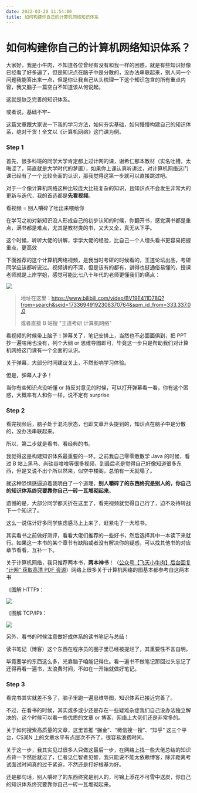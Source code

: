 ```yaml
---
date: 2022-03-20 11:54:00
title: 如何构建你自己的计算机网络知识体系
---
```

# 如何构建你自己的计算机网络知识体系？

大家好，我是小牛肉，不知道各位曾经有没有和我一样的困惑，就是有些知识好像已经看了好多遍了，但是知识点在脑子中是分散的，没办法串联起来，别人问一个问题我能答出来一点，但是你让我自己从头梳理一下这个知识包含的所有重点内容，我又脑子一篇空白不知道该从何说起。

这就是缺乏完善的知识体系。

或者说，基础不牢~

这篇文章跟大家说一下我的学习方法，如何夯实基础，如何慢慢构建自己的知识体系，绝对干货！全文以《计算机网络》这门课为例。

### Step 1

首先，很多科班的同学大学肯定都上过计网的课，谢希仁那本教材（实名吐槽，太晦涩了，简直就是大学时代的梦靥），如果你上课认真听讲过，对计算机网络这门课已经有了一个比较全面的认识，那我觉得这第一步就可以直接跳过吧。

对于一个像计算机网络这种比较庞大比较复杂的知识，且知识点不会发生非常大的更新与迭代，我的首选都是**先看视频**。

看视频 = 别人嚼碎了吐出来喂给你

在学习之初对新知识没人形成自己的初步认知的时候，你翻开书，感觉满书都是重点，满书都是难点，尤其是教材类的书，又大又全，真无从下手。

这个时候，听听大佬的讲解，学学大佬的经验，比自己一个人埋头看书更容易把握重点，更高效

下面推荐的这个计算机网络视频，是我当时考研的时候看的，王道论坛出品，考研同学应该都听说过。视频讲的不深，但是该有的都有，讲得也挺通俗易懂的，授课老师就是上岸学姐，感觉可能比七八十年代的老师更懂我们的痛点：

![](https://cs-wiki.oss-cn-shanghai.aliyuncs.com/img/20211023100532.png)

> 地址在这里：https://www.bilibili.com/video/BV19E411D78Q?from=search&seid=17336949192308370764&spm_id_from=333.337.0.0
>
> 或者直接 B 站搜 "王道考研 计算机网络"

看视频的时候带上脑子！弹幕关了，笔记安排上，当然也不必面面俱到，把 PPT 抄一遍啥用也没有，列个大纲 or 思维导图即可，毕竟这一步只是帮助我们对计算机网络这门课有一个全面的认识。

关于弹幕，大部分时间建议关上，不然影响学习体验。

但是，弹幕人才多！

当你有些知识点没听懂 or 持反对意见的时候，可以打开弹幕看一看，你有这个困惑，大概率有人和你一样，说不定有 surprise

### Step 2

看完视频后，脑子处于混沌状态，也即文章开头提到的，知识点在脑子中是分散的，没办法串联起来。

所以，第二步就是看书，看经典的书。

我觉得这是构建知识体系最重要的一环。之前我自己零零散散学 Java 的时候，看过 B 站上黑马、尚硅谷啥啥等很多视频，到最后老是觉得自己好像知道很多东西，但是又说不出个所以然来，似空中楼阁，总怕有一天就塌了。

就这种恐惧感逼迫着我明白了一个道理，**别人嚼碎了的东西终究是别人的，你自己的知识体系终究要靠你自己一砖一瓦堆砌起来**。

遗憾的是，大部分同学都夭折在这里了，看完视频就觉得自己行了，迫不及待转战下一个知识了。

这么一说估计好多同学焦虑感马上上来了，赶紧屯了一大堆书。

其实看书之前做好测评，看看大佬们推荐的一些好书，然后选择其中一本读下来就行。如果这一本书的某个章节有缺陷或者没有解决你的疑惑，可以找其他书的对应章节看看，互补一下。

关于计算机网络，我只推荐两本书，**两本神书**！（<u>公众号【飞天小牛肉】后台回复 “计网” 获取高清 PDF 资源</u>）网络上很多关于计算机网络的图基本都参考自这两本书

《图解 HTTP》：

![](https://cs-wiki.oss-cn-shanghai.aliyuncs.com/img/20211023104730.png)

《图解 TCP/IP》：

![](https://cs-wiki.oss-cn-shanghai.aliyuncs.com/img/20211023104740.png)

另外，看书的时候注意做好成体系的读书笔记与总结！

读书笔记（博客）这个东西在程序员的圈子里已经被提烂了，其重要性不言自明。

毕竟要学的东西这么多，光靠脑子咱能记得住。看一遍书不做笔记那回过头忘记了还得再看一遍书，太浪费时间，不如在一开始就做好笔记。

### Step 3

看完书其实就差不多了，脑子里跑一遍思维导图，知识体系已接近完善了。

不过，在看书的时候，其实或多或少还是存在一些疑难杂症我们自己没办法独立解决的，这个时候可以看一些优质的文章 or 博客，网络上大佬们还是非常多的。

关于如何搜索高质量的文章，这里首推 “掘金”、“微信搜一搜”、“知乎” 这三个平台，CS某N 上的文章水平有点层次不齐了，很容易浪费时间。

关于这一步，我其实见过很多人只做这最后一步，在网络上找一些大佬总结的知识点背一下然后就过了，仁者见仁智者见智，我只能说不能太依赖博客，除非距离考试面试时间真的过于紧迫，不然还是打好根基为好。

还是那句话，别人嚼碎了的东西终究是别人的，可锦上添花不可雪中送炭，你自己的知识体系终究要靠你自己一砖一瓦堆砌起来。
